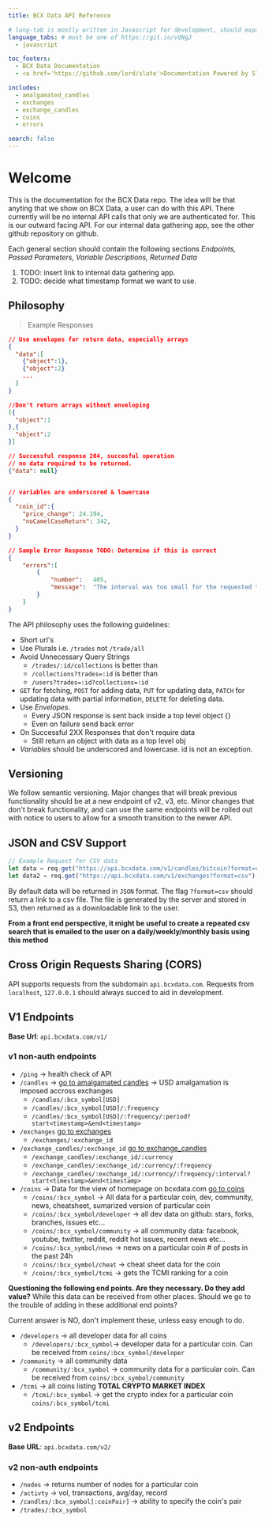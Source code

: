 ```yaml
---
title: BCX Data API Reference

# lang-tab is mostly written in Javascript for development, should expand to python
language_tabs: # must be one of https://git.io/vQNgJ
  - javascript

toc_footers:
  - BCX Data Documentation
  - <a href='https://github.com/lord/slate'>Documentation Powered by Slate</a>

includes:
  - amalgamated_candles
  - exchanges
  - exchange_candles
  - coins
  - errors

search: false
---
```


# Welcome

This is the documentation for the BCX Data repo. The idea will be that anyting that we show on BCX Data, a user can do with this API. There currently will be no internal API calls that only we are authenticated for. This is our outward facing API. For our internal data gathering app, see the other github repository on github.

Each general section should contain the following sections
*Endpoints, Passed Parameters, Variable Descriptions, Returned Data*

<aside class="notice">
  <ol>
    <li>TODO: insert link to internal data gathering app.</li>
    <li>TODO: decide what timestamp format we want to use.</li>
  </ol>
</aside>

## Philosophy

> Example Responses

```json
// Use envelopes for return data, especially arrays
{
  "data":[
    {"object":1},
    {"object":2}
    ...
  ]
}

//Don't return arrays without enveloping
[{
  "object":1
},{
  "object":2
}]

// Successful response 204, succesful operation
// no data required to be returned.
{"data": null}


// variables are underscored & lowercase
{
  "coin_id":{
    "price_change": 24.194,
    "noCamelCaseReturn": 342,
  }
}

// Sample Error Response TODO: Determine if this is correct
{
    "errors":[
        {
            "number":   405,
            "message":  "The interval was too small for the requested time period."
        }
    ]
}

```

The API philosophy uses the following guidelines:

* Short url's
* Use Plurals i.e. `/trades` not `/trade/all`
* Avoid Unnecessary Query Strings
  * `/trades/:id/collections` is better than
  * `/collections?trades=:id` is better than
  * `/users?trades=:id?collections=:id`
* `GET` for fetching, `POST` for adding data, `PUT` for updating data, `PATCH` for updating data with partial information, `DELETE` for deleting data.
* Use *Envelopes*.
  * Every JSON response is sent back inside a top level object {}
  * Even on failure send back error
* On Successful 2XX Responses that don't require data
  * Still return an object with data as a top level obj
* *Variables* should be underscored and lowercase. id is not an exception.

## Versioning
We follow semantic versioning. Major changes that will break previous functionality should be at a new endpoint of v2, v3, etc. Minor changes that don't break functionality, and can use the same endpoints will be rolled out with notice to users to allow for a smooth transition to the newer API.

## JSON and CSV Support

```javascript
// Example Request for CSV data
let data = req.get("https://api.bcxdata.com/v1/candles/bitcoin?format=csv");
let data2 = req.get("https://api.bcxdata.com/v1/exchanges?format=csv");
```

By default data will be returned in `JSON` format. The flag `?format=csv` should return a link to a csv file. The file is generated by the server and stored in S3, then returned as a downloadable link to the user.

**From a front end perspective, it might be useful to create a repeated csv search that is emailed to the user on a daily/weekly/monthly basis using this method**

## Cross Origin Requests Sharing (CORS)
API supports requests from the subdomain `api.bcxdata.com`. Requests from `localhost`, `127.0.0.1` should always succed to aid in development.

## V1 Endpoints
**Base Url**: `api.bcxdata.com/v1/`

### v1 non-auth endpoints

* `/ping` -> health check of API
* `/candles` -> [go to amalgamated candles](#amalgamated-candles) -> USD amalgamation is imposed accross exchanges
  * `/candles/:bcx_symbol[USD]`
  * `/candles/:bcx_symbol[USD]/:frequency`
  * `/candles/:bcx_symbol[USD]/:frequency/:period?start<timestamp>&end<timestamp>`
* `/exchanges` [go to exchanges](#exchanges)
  * `/exchanges/:exchange_id`
* `/exchange_candles/:exchange_id` [go to exchange_candles](#exchange-candles)
  * `/exchange_candles/:exchange_id/:currency`
  * `/exchange_candles/:exchange_id/:currency/:frequency`
  * `/exchange_candles/:exchange_id/:currency/:frequency/:interval?start<timestamp>&end<timestamp>`
* `/coins` -> Data for the view of homepage on bcxdata.com [go to coins](#coins)
  * `/coins/:bcx_symbol` -> All data for a particular coin, dev, community, news, cheatsheet, sumarized version of particular coin
  * `/coins/:bcx_symbol/developer` -> all dev data on github: stars, forks, branches, issues etc...
  * `/coins/:bcx_symbol/community` -> all community data: facebook, youtube, twitter, reddit, reddit hot issues, recent news etc...
  * `/coins/:bcx_symbol/news` -> news on a particular coin # of posts in the past 24h
  * `/coins/:bcx_symbol/cheat` -> cheat sheet data for the coin
  * `/coins/:bcx_symbol/tcmi` -> gets the TCMI ranking for a coin


**Questioning the following end points. Are they necessary. Do they add value?**
While this data can be received from other places. Should we go to the trouble of adding in these additional end points?

Current answer is NO, don't implement these, unless easy enough to do.

* `/developers` -> all developer data for all coins
  * `/developers/:bcx_symbol`-> developer data for a particular coin. Can be received from `coins/:bcx_symbol/developer`
* `/community` -> all community data
  * `/community/:bcx_symbol` -> community data for a particular coin. Can be received from `coins/:bcx_symbol/community`
* `/tcmi` -> all coins listing **TOTAL CRYPTO MARKET INDEX**
  * `/tcmi/:bcx_symbol` -> get the crypto index for a particular coin `coins/:bcx_symbol/tcmi`


## v2 Endpoints

**Base URL**: `api.bcxdata.com/v2/`

### v2 non-auth endpoints

* `/nodes` -> returns number of nodes for a particular coin
* `/activty` -> vol, transactions, avg/day, record
* `/candles/:bcx_symbol[:coinPair]` -> ability to specify the coin's pair
* `/trades/:bcx_symbol`
